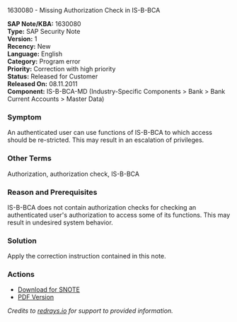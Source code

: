 1630080 - Missing Authorization Check in IS-B-BCA

**SAP Note/KBA:** 1630080  
**Type:** SAP Security Note  
**Version:** 1  
**Recency:** New  
**Language:** English  
**Category:** Program error  
**Priority:** Correction with high priority  
**Status:** Released for Customer  
**Released On:** 08.11.2011  
**Component:** IS-B-BCA-MD (Industry-Specific Components > Bank > Bank Current Accounts > Master Data)

### Symptom

An authenticated user can use functions of IS-B-BCA to which access should be re-stricted. This may result in an escalation of privileges.

### Other Terms

Authorization, authorization check, IS-B-BCA

### Reason and Prerequisites

IS-B-BCA does not contain authorization checks for checking an authenticated user's authorization to access some of its functions. This may result in undesired system behavior.

### Solution

Apply the correction instruction contained in this note.

### Actions

- [Download for SNOTE](https://notesdownloads.sap.com/note/0040000009678232017)
- [PDF Version](https://userapps.support.sap.com/sap/support/sfm/notes/print/0001630080?language=en-US&token=73633D2644D5632046B7E42EC72577AE)

*Credits to [redrays.io](https://redrays.io) for support to provided information.*